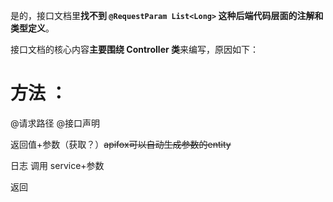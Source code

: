 是的，接口文档里**找不到 `@RequestParam List<Long>` 这种后端代码层面的注解和类型定义**。


接口文档的核心内容**主要围绕 Controller 类**来编写，原因如下：

# 方法 ：

@请求路径
@接口声明


返回值+参数（获取？）~~apifox可以自动生成参数的entity~~




日志
调用 service+参数

返回

